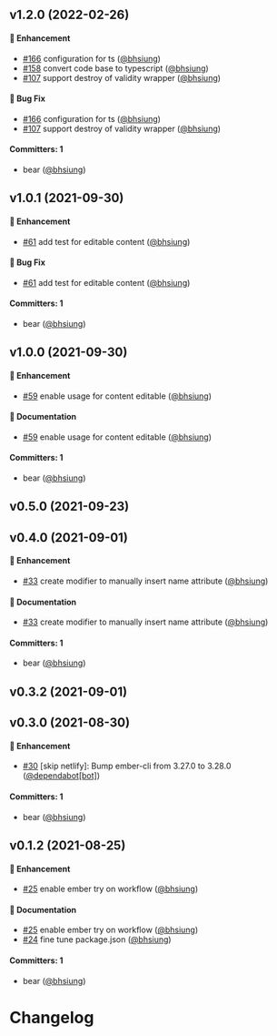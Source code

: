 





## v1.2.0 (2022-02-26)

#### :rocket: Enhancement
* [#166](https://github.com/bhsiung/ember-form-validity/pull/166) configuration for ts ([@bhsiung](https://github.com/bhsiung))
* [#158](https://github.com/bhsiung/ember-form-validity/pull/158) convert code base to typescript ([@bhsiung](https://github.com/bhsiung))
* [#107](https://github.com/bhsiung/ember-form-validity/pull/107) support destroy of validity wrapper ([@bhsiung](https://github.com/bhsiung))

#### :bug: Bug Fix
* [#166](https://github.com/bhsiung/ember-form-validity/pull/166) configuration for ts ([@bhsiung](https://github.com/bhsiung))
* [#107](https://github.com/bhsiung/ember-form-validity/pull/107) support destroy of validity wrapper ([@bhsiung](https://github.com/bhsiung))

#### Committers: 1
- bear ([@bhsiung](https://github.com/bhsiung))


## v1.0.1 (2021-09-30)

#### :rocket: Enhancement
* [#61](https://github.com/bhsiung/ember-form-validity/pull/61) add test for editable content ([@bhsiung](https://github.com/bhsiung))

#### :bug: Bug Fix
* [#61](https://github.com/bhsiung/ember-form-validity/pull/61) add test for editable content ([@bhsiung](https://github.com/bhsiung))

#### Committers: 1
- bear ([@bhsiung](https://github.com/bhsiung))


## v1.0.0 (2021-09-30)

#### :rocket: Enhancement
* [#59](https://github.com/bhsiung/ember-form-validity/pull/59) enable usage for content editable ([@bhsiung](https://github.com/bhsiung))

#### :memo: Documentation
* [#59](https://github.com/bhsiung/ember-form-validity/pull/59) enable usage for content editable ([@bhsiung](https://github.com/bhsiung))

#### Committers: 1
- bear ([@bhsiung](https://github.com/bhsiung))


## v0.5.0 (2021-09-23)


## v0.4.0 (2021-09-01)

#### :rocket: Enhancement
* [#33](https://github.com/bhsiung/ember-form-validity/pull/33) create modifier to manually insert name attribute ([@bhsiung](https://github.com/bhsiung))

#### :memo: Documentation
* [#33](https://github.com/bhsiung/ember-form-validity/pull/33) create modifier to manually insert name attribute ([@bhsiung](https://github.com/bhsiung))

#### Committers: 1
- bear ([@bhsiung](https://github.com/bhsiung))


## v0.3.2 (2021-09-01)


## v0.3.0 (2021-08-30)

#### :rocket: Enhancement
* [#30](https://github.com/bhsiung/ember-form-validity/pull/30) [skip netlify]: Bump ember-cli from 3.27.0 to 3.28.0 ([@dependabot[bot]](https://github.com/apps/dependabot))

#### Committers: 1
- bear ([@bhsiung](https://github.com/bhsiung))


## v0.1.2 (2021-08-25)

#### :rocket: Enhancement
* [#25](https://github.com/bhsiung/ember-form-validity/pull/25) enable ember try on workflow ([@bhsiung](https://github.com/bhsiung))

#### :memo: Documentation
* [#25](https://github.com/bhsiung/ember-form-validity/pull/25) enable ember try on workflow ([@bhsiung](https://github.com/bhsiung))
* [#24](https://github.com/bhsiung/ember-form-validity/pull/24) fine tune package.json ([@bhsiung](https://github.com/bhsiung))

#### Committers: 1
- bear ([@bhsiung](https://github.com/bhsiung))


# Changelog
